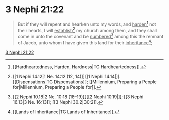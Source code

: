 # 3 Nephi 21:22

> But if they will repent and hearken unto my words, and <u>harden</u>[^a] not their hearts, I will <u>establish</u>[^b] my church among them, and they shall come in unto the covenant and be <u>numbered</u>[^c] among this the remnant of Jacob, unto whom I have given this land for their <u>inheritance</u>[^d];

[3 Nephi 21:22](https://www.churchofjesuschrist.org/study/scriptures/bofm/3-ne/21?lang=eng&id=p22#p22)


[^a]: [[Hardheartedness, Harden, Hardness|TG Hardheartedness]].  
[^b]: [[1 Nephi 14.12|1 Ne. 14:12 (12, 14)]][[1 Nephi 14.14|]]. [[Dispensations|TG Dispensations]]; [[Millennium, Preparing a People for|Millennium, Preparing a People for]].  
[^c]: [[2 Nephi 10.18|2 Ne. 10:18 (18–19)]][[2 Nephi 10.19|]]; [[3 Nephi 16.13|3 Ne. 16:13]]; [[3 Nephi 30.2|30:2]].  
[^d]: [[Lands of Inheritance|TG Lands of Inheritance]].  
